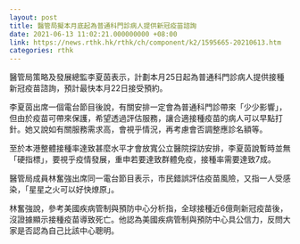 ```yaml
---
layout: post
title: 醫管局擬本月底起為普通科門診病人提供新冠疫苗諮詢
date: 2021-06-13 11:02:21.000000000 +08:00
link: https://news.rthk.hk/rthk/ch/component/k2/1595665-20210613.htm
categories: rthk
---
```


醫管局策略及發展總監李夏茵表示，計劃本月25日起為普通科門診病人提供接種新冠疫苗諮詢，預計最快本月22日接受預約。

李夏茵出席一個電台節目後說，有關安排一定會為普通科門診帶來「少少影響」，但由於疫苗可帶來保護，希望透過評估服務，讓合適接種疫苗的病人可以早點打針。她又說如有關服務需求高，會視乎情況，再考慮會否調整應診名額等。

至於本港整體接種率達致甚麼水平才會放寬公立醫院探訪安排，李夏茵說暫時並無「硬指標」，要視乎疫情發展，重申若要達致群體免疫，接種率需要達致7成。

醫管局成員林奮強出席同一電台節目表示，市民錯誤評估疫苗風險，又指一人受感染，「星星之火可以好快燎原」。

林奮強說，參考美國疾病管制與預防中心分析指，全球接種近6億劑新冠疫苗後，沒證據顯示接種疫苗導致死亡。他認為美國疾病管制與預防中心具公信力，反問大家是否認為自己比該中心聰明。
